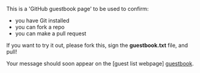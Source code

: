 This is a 'GitHub guestbook page' to be used to confirm:

- you have Git installed
- you can fork a repo
- you can make a pull request

If you want to try it out, please fork this,
sign the **guestbook.txt** file, and pull!

Your message should soon appear on the [guest list webpage] [guestbook].

[guestbook]: http://tanyaschlusser.github.io/gittyup/
